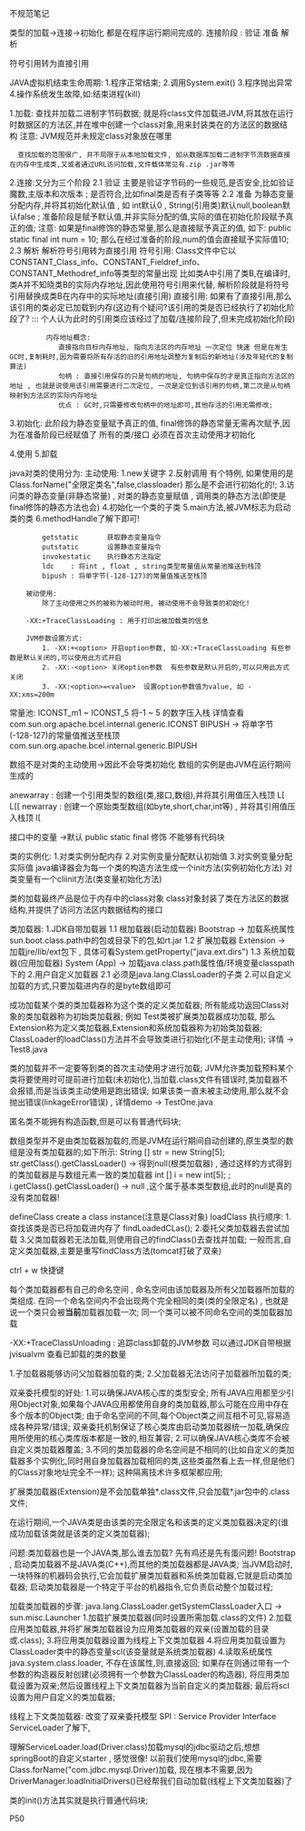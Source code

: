
不规范笔记



  类型的加载->连接->初始化 都是在程序运行期间完成的.
  连接阶段 : 验证 准备 解析

  符号引用转为直接引用

  JAVA虚拟机结束生命周期:
    1.程序正常结束;
    2.调用System.exit()
    3.程序抛出异常
    4.操作系统发生故障,如:结束进程(kill)

  1.加载:
      查找并加载二进制字节码数据; 就是将class文件加载进JVM,将其放在运行时数据区的方法区,并在堆中创建一个class对象,用来封装类在的方法区的数据结构
      注意: JVM规范并未规定class对象放在哪里

      查找加载的范围很广, 并不局限于从本地加载文件, 如从数据库加载二进制字节流数据直接在内存中生成类,又或者通过URL访问加载,文件载体常见有.zip .jar等等


  2.连接:又分为三个阶段
      2.1 验证  主要是验证字节码的一些规范,是否安全,比如验证魔数,主版本和次版本 ; 是否符合,比如final类是否有子类等等
      2.2 准备  为静态变量分配内存,并将其初始化默认值 , 如 int默认0 , String(引用类)默认null,boolean默认false ; 准备阶段是赋予默认值,并非实际分配的值,实际的值在初始化阶段赋予真正的值;
             注意: 如果是final修饰的静态常量,那么是直接赋予真正的值, 如下:
             public static final int num = 10;
             那么在经过准备的阶段,num的值会直接赋予实际值10;
      2.3 解析 解析符号引用转为直接引用
             符号引用:
                Class文件中它以CONSTANT_Class_info、CONSTANT_Fieldref_info、CONSTANT_Methodref_info等类型的常量出现
                比如类A中引用了类B,在编译时,类A并不知晓类B的实际内存地址,因此使用符号引用来代替, 解析阶段就是将符号引用替换成类B在内存中的实际地址(直接引用)
             直接引用:
                如果有了直接引用,那么该引用的类必定已加载到内存(这边有个疑问?该引用的类是否已经执行了初始化阶段了? ::: 个人认为此时的引用类应该经过了加载/连接阶段了,但未完成初始化阶段)

             内存地址概念:
                直接指向目标内存地址, 指向方法区的内存地址 一次定位 快速 但是在发生GC时,复制耗时,因为需要将所有存活的旧的引用地址调整为复制后的新地址(涉及年轻代的复制算法)
                句柄 : 直接引用保存的只是句柄的地址, 句柄中保存的才是真正指向方法区的地址 , 也就是说使用该引用需要进行二次定位, 一次是定位到该引用的句柄,第二次是从句柄映射到方法区的实际内存地址
                优点 : GC时,只需要修改句柄中的地址即可,其他存活的引用无需修改;

  3.初始化:
       此阶段为静态变量赋予真正的值, final修饰的静态常量无需再次赋予,因为在准备阶段已经赋值了
       所有的类/接口 必须在首次主动使用才初始化

  4.使用
  5.卸载

  java对类的使用分为:
        主动使用:
            1.new关键字
            2.反射调用  有个特例, 如果使用的是Class.forName("全限定类名",false,classloader) 那么是不会进行初始化的!;
            3.访问类的静态变量(非静态常量) , 对类的静态变量赋值 , 调用类的静态方法(即使是final修饰的静态方法也会)
            4.初始化一个类的子类
            5.main方法,被JVM标志为启动类的类
            6.methodHandle了解下即可!

            getstatic       获取静态变量指令
            putstatic       设置静态变量指令
            invokestatic    执行静态方法指定
            ldc    : 将int , float , string类型常量值从常量池推送到栈顶
            bipush : 将单字节(-128-127)的常量值推送至栈顶

        被动使用:
            除了主动使用之外的被称为被动时用, 被动使用不会导致类的初始化!

        -XX:+TraceClassLoading : 用于打印出被加载类的信息

        JVM参数设置方式:
            1. -XX:+<option> 开启option参数, 如-XX:+TraceClassLoading 有些参数是默认关闭的,可以使用此方式开启
            2. -XX:-<option> 关闭option参数  有些参数是默认开启的,可以只用此方式关闭
            3. -XX:<option>=<value>  设置option参数值为value, 如 -XX:xms=200m


  常量池:
    ICONST_m1 ~ ICONST_5  将-1 ~ 5 的数字压入栈 详情查看 com.sun.org.apache.bcel.internal.generic.ICONST
    BIPUSH -> 将单字节(-128-127)的常量值推送至栈顶com.sun.org.apache.bcel.internal.generic.BIPUSH
   
  数组不是对类的主动使用->因此不会导类初始化
  数组的实例是由JVM在运行期间生成的
  
  anewarray : 创建一个引用类型的数组(类,接口,数组),并将其引用值压入栈顶  L[  L[[
  newarray  : 创建一个原始类型数组(如byte,short,char,int等) , 并将其引用值压入栈顶 I[
  
  接口中的变量 ->默认 public static final 修饰 不能够有代码块
  
  类的实例化:
    1.对类实例分配内存
    2.对实例变量分配默认初始值
    3.对实例变量分配实际值
    java编译器会为每一个类的构造方法生成一个init方法(实例初始化方法)
    对类变量有一个cliinit方法(类变量初始化方法)
    
    
   类的加载最终产品是位于内存中的class对象
   class对象封装了类在方法区的数据结构,并提供了访问方法区内数据结构的接口
   
   类加载器:
     1.JDK自带加载器
       1.1 根加载器(启动加载器) Bootstrap         -> 加载系统属性sun.boot.class.path中的包或目录下的包,如rt.jar
       1.2 扩展加载器 Extension                  -> 加载jre/lib/ext包下 , 具体可看System.getProperty("java.ext.dirs")
       1.3 系统加载器(应用加载器) System (App)     ->  加载java.class.path属性值/环境变量classpath 下的
     2.用户自定义加载器
        2.1 必须是java.lang.ClassLoader的子类
        2.可以自定义加载的方式,只要加载进内存的是byte数组即可
   
   成功加载某个类的类加载器称为这个类的定义类加载器;
   所有能成功返回Class对象的类加载器称为初始类加载器; 例如 Test类被扩展类加载器成功加载, 那么Extension称为定义类加载器,Extension和系统加载器称为初始类加载器;
   ClassLoader的loadClass()方法并不会导致类进行初始化(不是主动使用); 详情 -> Test8.java
        
   类的加载并不一定要等到类的首次主动使用才进行加载;
   JVM允许类加载预料某个类将要使用时可提前进行加载(未初始化),当加载.class文件有错误时,类加载器不会报错,而是当该类主动使用是跑出错误;
   如果该类一直未被主动使用,那么就不会抛出错误(linkageError错误) , 详情demo -> TestOne.java
   
   匿名类不能拥有构造函数,但是可以有普通代码块;
   
   数组类型并不是由类加载器加载的,而是JVM在运行期间自动创建的,原生类型的数组是没有类加载器的;如下所示:
    String [] str = new String[5]; str.getClass().getClassLoader() -> 得到null(根类加载器) , 通过这样的方式得到的类加载器是与数组元素一致的类加载器
    int [] i = new int[5]; ; i.getClass().getClassLoader() -> null ,这个属于基本类型数组,此时的null是真的没有类加载器!
    
   
   defineClass create a class instance(注意是Class对象)
   loadClass 执行顺序:
     1.查找该类是否已将加载进内存了 findLoadedCLas();
     2.委托父类加载器去尝试加载 
     3.父类加载器若无法加载,则使用自己的findClass()去查找并加载;
    一般而言,自定义类加载器,主要是重写findClass方法(tomcat打破了双亲)
    
   ctrl + w 快捷键 
   
  每个类加载器都有自己的命名空间 , 命名空间由该加载器及所有父加载器所加载的类组成.
  在同一个命名空间内不会出现两个完全相同的类(类的全限定名) , 也就是说一个类只会被**当前**加载器加载一次;
  同一个类可以被不同命名空间的类加载器加载
  
  -XX:+TraceClassUnloading : 追踪class卸载的JVM参数
  可以通过JDK自带根据jvisualvm 查看已卸载的类的数量

   1.子加载器能够访问父加载器加载的类;
   2.父加载器无法访问子加载器所加载的类;
   
   
   双亲委托模型的好处:
    1.可以确保JAVA核心库的类型安全;
        所有JAVA应用都至少引用Object对象,如果每个JAVA应用都使用自身的类加载器,那么可能在应用中存在多个版本的Object类;
        由于命名空间的不同,每个Object类之间互相不可见,容易造成各种异常/错误;
        双亲委托机制保证了核心类库由启动类加载器统一加载,确保应用所使用的核心类库版本都是一致的,相互兼容;
    2.可以确保JAVA核心类库不会被自定义类加载器覆盖;
    3.不同的类加载器的命名空间是不相同的(比如自定义的类加载器多个实例化,同时用自身加载器加载相同的类,这些类虽然看上去一样,但是他们的Class对象地址完全不一样);
      这种隔离技术许多框架都应用;
      
   扩展类加载器(Extension)是不会加载单独*.class文件,只会加载*.jar包中的.class文件;
   
   在运行期间,一个JAVA类是由该类的完全限定名和该类的定义类加载器决定的(谁成功加载该类就是该类的定义类加载器);
   
   问题:类加载器也是一个JAVA类,那么谁去加载? 先有鸡还是先有蛋问题!
    Bootstrap , 启动类加载器不是JAVA类(C++),而其他的类加载器都是JAVA类;
    当JVM启动时,一块特殊的机器码会执行,它会加载扩展类加载器和系统类加载器,它就是启动类加载器;
    启动类加载器是一个特定于平台的机器指令,它负责启动整个加载过程;
    
  
   加载类加载器的步骤: java.lang.ClassLoader.getSystemClassLoader入口 -> sun.misc.Launcher
        1.加载扩展类加载器(同时设置所需加载.class的文件)
        2.加载应用类加载器,并将扩展类加载器设为应用类加载器的双亲(设置加载的目录或.class);
        3.将应用类加载器设置为线程上下文类加载器
        4.将应用类加载设置为ClassLoader类中的静态变量scl(该变量就是系统类加载器)
        4.读取系统属性java.system.class.loader,
            不存在该属性,则,直接返回;
            如果存在则通过带有一个参数的构造器反射创建(必须拥有一个参数为ClassLoader的构造器),
            将应用类加载设置为双亲;然后设置线程上下文类加载器为当前自定义的类加载器;
            最后将scl设置为用户自定义的类加载器;
    
   线程上下文类加载器: 改变了双亲委托模型
   SPI : Service Provider Interface
   ServiceLoader了解下,
   
   理解ServiceLoader.load(Driver.class)加载mysql的jdbc驱动之后,想想springBoot的自定义starter , 感觉很像!
   以前我们使用mysql的jdbc,需要Class.forName("com.jdbc.mysql.Driver)加载,
   现在根本不需要,因为DriverManager.loadInitialDrivers()已经帮我们自动加载(线程上下文类加载器)了
   
   类的init()方法其实就是执行普通代码块;
   
   
   P50
   
     
   
   
   
   
   
   
   
   
   
   
   
   
   
   
   
   
   
   
   
   
   
   
   
   
   
   
   
   
   
  
    




